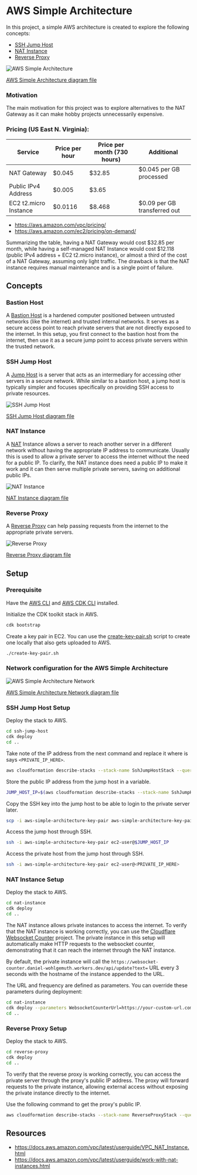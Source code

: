 # AWS Simple Architecture

In this project, a simple AWS architecture is created to explore the following concepts:
- [SSH Jump Host](#ssh-jump-host)
- [NAT Instance](#nat-instance)
- [Reverse Proxy](#reverse-proxy)

![AWS Simple Architecture](/2025/aws-simple-architecture/assets/aws-simple-architecture.drawio.png)

[AWS Simple Architecture diagram file](https://app.diagrams.net/?title=aws-simple-architecture#Uhttps%3A%2F%2Fraw.githubusercontent.com%2Fdanielwohlgemuth%2Fexperiments%2Frefs%2Fheads%2Fmain%2F2025%2Faws-simple-architecture%2Fassets%2Faws-simple-architecture.drawio)

### Motivation

The main motivation for this project was to explore alternatives to the NAT Gateway as it can make hobby projects unnecessarily expensive.

### Pricing (US East N. Virginia):

| Service | Price per hour | Price per month (730 hours) | Additional |
| - | - | - | - |
| NAT Gateway | $0.045 | $32.85 | $0.045 per GB processed |
| Public IPv4 Address | $0.005 | $3.65 | |
| EC2 t2.micro Instance | $0.0116 | $8.468 | $0.09 per GB transferred out |

- https://aws.amazon.com/vpc/pricing/
- https://aws.amazon.com/ec2/pricing/on-demand/

Summarizing the table, having a NAT Gateway would cost $32.85 per month, while having a self-managed NAT Instance would cost $12.118 (public IPv4 address + EC2 t2.micro instance), or almost a third of the cost of a NAT Gateway, assuming only light traffic. The drawback is that the NAT instance requires manual maintenance and is a single point of failure.

## Concepts

### Bastion Host

A [Bastion Host](https://en.wikipedia.org/wiki/Bastion_host) is a hardened computer positioned between untrusted networks (like the internet) and trusted internal networks. It serves as a secure access point to reach private servers that are not directly exposed to the internet. In this setup, you first connect to the bastion host from the internet, then use it as a secure jump point to access private servers within the trusted network.

### SSH Jump Host

A [Jump Host](https://en.wikipedia.org/wiki/Jump_server) is a server that acts as an intermediary for accessing other servers in a secure network. While similar to a bastion host, a jump host is typically simpler and focuses specifically on providing SSH access to private resources.

![SSH Jump Host](/2025/aws-simple-architecture/assets/aws-ssh-jump-host.drawio.png)

[SSH Jump Host diagram file](https://app.diagrams.net/?title=aws-ssh-jump-host#Uhttps%3A%2F%2Fraw.githubusercontent.com%2Fdanielwohlgemuth%2Fexperiments%2Frefs%2Fheads%2Fmain%2F2025%2Faws-simple-architecture%2Fassets%2Faws-ssh-jump-host.drawio)

### NAT Instance

A [NAT](https://en.wikipedia.org/wiki/Network_address_translation) Instance allows a server to reach another server in a different network without having the appropriate IP address to communicate. Usually this is used to allow a private server to access the internet without the need for a public IP. To clarify, the NAT instance does need a public IP to make it work and it can then serve multiple private servers, saving on additional public IPs.

![NAT Instance](/2025/aws-simple-architecture/assets/aws-nat-instance.drawio.png)

[NAT Instance diagram file](https://app.diagrams.net/?title=aws-nat-instance#Uhttps%3A%2F%2Fraw.githubusercontent.com%2Fdanielwohlgemuth%2Fexperiments%2Frefs%2Fheads%2Fmain%2F2025%2Faws-simple-architecture%2Fassets%2Faws-nat-instance.drawio)

### Reverse Proxy

A [Reverse Proxy](https://en.wikipedia.org/wiki/Reverse_proxy) can help passing requests from the internet to the appropriate private servers.

![Reverse Proxy](/2025/aws-simple-architecture/assets/aws-reverse-proxy.drawio.png)

[Reverse Proxy diagram file](https://app.diagrams.net/?title=aws-reverse-proxy#Uhttps%3A%2F%2Fraw.githubusercontent.com%2Fdanielwohlgemuth%2Fexperiments%2Frefs%2Fheads%2Fmain%2F2025%2Faws-simple-architecture%2Fassets%2Faws-reverse-proxy.drawio)

## Setup

### Prerequisite

Have the [AWS CLI](https://docs.aws.amazon.com/cli/latest/userguide/getting-started-install.html) and [AWS CDK CLI](https://docs.aws.amazon.com/cdk/v2/guide/getting-started.html) installed.

Initialize the CDK toolkit stack in AWS.

```bash
cdk bootstrap
```

Create a key pair in EC2. You can use the [create-key-pair.sh](/2025/aws-simple-architecture/create-key-pair.sh) script to create one locally that also gets uploaded to AWS.

```bash
./create-key-pair.sh
```

### Network configuration for the AWS Simple Architecture

![AWS Simple Architecture Network](/2025/aws-simple-architecture/assets/aws-simple-architecture-network.drawio.png)

[AWS Simple Architecture Network diagram file](https://app.diagrams.net/?title=aws-simple-architecture-network#Uhttps%3A%2F%2Fraw.githubusercontent.com%2Fdanielwohlgemuth%2Fexperiments%2Frefs%2Fheads%2Fmain%2F2025%2Faws-simple-architecture%2Fassets%2Faws-simple-architecture-network.drawio)

### SSH Jump Host Setup

Deploy the stack to AWS.

```bash
cd ssh-jump-host
cdk deploy
cd ..
```

Take note of the IP address from the next command and replace it where is says `<PRIVATE_IP_HERE>`.

```bash
aws cloudformation describe-stacks --stack-name SshJumpHostStack --query "Stacks[0].Outputs[?OutputKey=='PrivateServerPrivateIP'].OutputValue" --output text
```

Store the public IP address from the jump host in a variable.

```bash
JUMP_HOST_IP=$(aws cloudformation describe-stacks --stack-name SshJumpHostStack --query "Stacks[0].Outputs[?OutputKey=='JumpHostPublicIP'].OutputValue" --output text)
```

Copy the SSH key into the jump host to be able to login to the private server later.

```bash
scp -i aws-simple-architecture-key-pair aws-simple-architecture-key-pair ec2-user@$JUMP_HOST_IP:.
```

Access the jump host through SSH.

```bash
ssh -i aws-simple-architecture-key-pair ec2-user@$JUMP_HOST_IP
```

Access the private host from the jump host through SSH.

```bash
ssh -i aws-simple-architecture-key-pair ec2-user@<PRIVATE_IP_HERE>
```

### NAT Instance Setup

Deploy the stack to AWS.

```bash
cd nat-instance
cdk deploy
cd ..
```

The NAT instance allows private instances to access the internet. To verify that the NAT instance is working correctly, you can use the [Cloudflare Websocket Counter](/2025/cloudflare-websocket-counter) project. The private instance in this setup will automatically make HTTP requests to the websocket counter, demonstrating that it can reach the internet through the NAT instance.

By default, the private instance will call the `https://websocket-counter.daniel-wohlgemuth.workers.dev/api/update?text=` URL every 3 seconds with the hostname of the instance appended to the URL.

The URL and frequency are defined as parameters. You can override these parameters during deployment:

```bash
cd nat-instance
cdk deploy --parameters WebsocketCounterUrl=https://your-custom-url.com/api/update?text= --parameters WebsocketCounterSleep=5
cd ..
```

### Reverse Proxy Setup

Deploy the stack to AWS.

```bash
cd reverse-proxy
cdk deploy
cd ..
```

To verify that the reverse proxy is working correctly, you can access the private server through the proxy's public IP address. The proxy will forward requests to the private instance, allowing external access without exposing the private instance directly to the internet.

Use the following command to get the proxy's public IP.

```bash
aws cloudformation describe-stacks --stack-name ReverseProxyStack --query "Stacks[0].Outputs[?OutputKey=='ReverseProxyPublicIP'].OutputValue" --output text
```

## Resources
- https://docs.aws.amazon.com/vpc/latest/userguide/VPC_NAT_Instance.html
- https://docs.aws.amazon.com/vpc/latest/userguide/work-with-nat-instances.html

